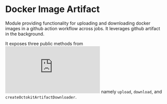 # Docker Image Artifact

Module providing functionality for uploading and downloading docker images in a github action workflow across jobs. It leverages github artifact in the background.

It exposes three public methods from ![main script](https://github.com/ishworkh/docker-image-artifact/blob/master/src/index.js) namely `upload`, `download`, and `createOctokitArtifactDownloader`.
